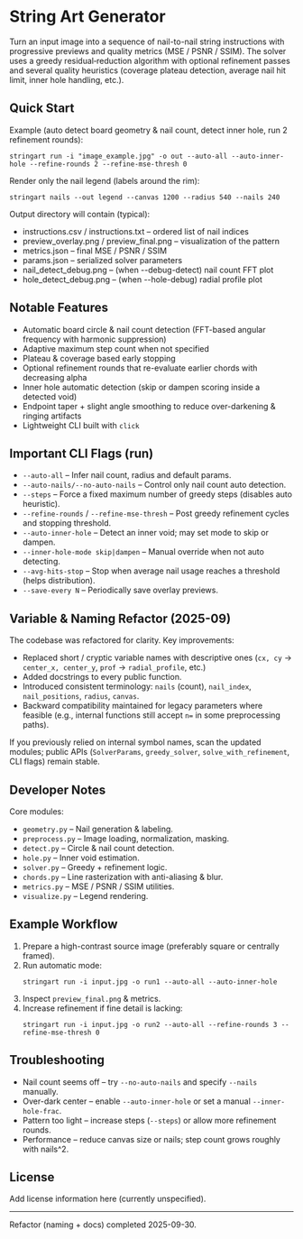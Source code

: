 # String Art Generator

Turn an input image into a sequence of nail-to-nail string instructions with progressive previews and quality metrics (MSE / PSNR / SSIM). The solver uses a greedy residual‑reduction algorithm with optional refinement passes and several quality heuristics (coverage plateau detection, average nail hit limit, inner hole handling, etc.).

## Quick Start

Example (auto detect board geometry & nail count, detect inner hole, run 2 refinement rounds):

```
stringart run -i "image_example.jpg" -o out --auto-all --auto-inner-hole --refine-rounds 2 --refine-mse-thresh 0
```

Render only the nail legend (labels around the rim):

```
stringart nails --out legend --canvas 1200 --radius 540 --nails 240
```

Output directory will contain (typical):
* instructions.csv / instructions.txt – ordered list of nail indices
* preview_overlay.png / preview_final.png – visualization of the pattern
* metrics.json – final MSE / PSNR / SSIM
* params.json – serialized solver parameters
* nail_detect_debug.png – (when --debug-detect) nail count FFT plot
* hole_detect_debug.png – (when --hole-debug) radial profile plot

## Notable Features

* Automatic board circle & nail count detection (FFT-based angular frequency with harmonic suppression)
* Adaptive maximum step count when not specified
* Plateau & coverage based early stopping
* Optional refinement rounds that re-evaluate earlier chords with decreasing alpha
* Inner hole automatic detection (skip or dampen scoring inside a detected void)
* Endpoint taper + slight angle smoothing to reduce over-darkening & ringing artifacts
* Lightweight CLI built with `click`

## Important CLI Flags (run)

* `--auto-all` – Infer nail count, radius and default params.
* `--auto-nails/--no-auto-nails` – Control only nail count auto detection.
* `--steps` – Force a fixed maximum number of greedy steps (disables auto heuristic).
* `--refine-rounds` / `--refine-mse-thresh` – Post greedy refinement cycles and stopping threshold.
* `--auto-inner-hole` – Detect an inner void; may set mode to skip or dampen.
* `--inner-hole-mode skip|dampen` – Manual override when not auto detecting.
* `--avg-hits-stop` – Stop when average nail usage reaches a threshold (helps distribution).
* `--save-every N` – Periodically save overlay previews.

## Variable & Naming Refactor (2025-09)

The codebase was refactored for clarity. Key improvements:

* Replaced short / cryptic variable names with descriptive ones (`cx, cy` → `center_x, center_y`, `prof` → `radial_profile`, etc.)
* Added docstrings to every public function.
* Introduced consistent terminology: `nails` (count), `nail_index`, `nail_positions`, `radius`, `canvas`.
* Backward compatibility maintained for legacy parameters where feasible (e.g., internal functions still accept `n=` in some preprocessing paths).

If you previously relied on internal symbol names, scan the updated modules; public APIs (`SolverParams`, `greedy_solver`, `solve_with_refinement`, CLI flags) remain stable.

## Developer Notes

Core modules:
* `geometry.py` – Nail generation & labeling.
* `preprocess.py` – Image loading, normalization, masking.
* `detect.py` – Circle & nail count detection.
* `hole.py` – Inner void estimation.
* `solver.py` – Greedy + refinement logic.
* `chords.py` – Line rasterization with anti-aliasing & blur.
* `metrics.py` – MSE / PSNR / SSIM utilities.
* `visualize.py` – Legend rendering.

## Example Workflow

1. Prepare a high-contrast source image (preferably square or centrally framed).
2. Run automatic mode:
	```
	stringart run -i input.jpg -o run1 --auto-all --auto-inner-hole
	```
3. Inspect `preview_final.png` & metrics.
4. Increase refinement if fine detail is lacking:
	```
	stringart run -i input.jpg -o run2 --auto-all --refine-rounds 3 --refine-mse-thresh 0
	```

## Troubleshooting

* Nail count seems off – try `--no-auto-nails` and specify `--nails` manually.
* Over-dark center – enable `--auto-inner-hole` or set a manual `--inner-hole-frac`.
* Pattern too light – increase steps (`--steps`) or allow more refinement rounds.
* Performance – reduce canvas size or nails; step count grows roughly with nails^2.

## License

Add license information here (currently unspecified).

---
Refactor (naming + docs) completed 2025-09-30.